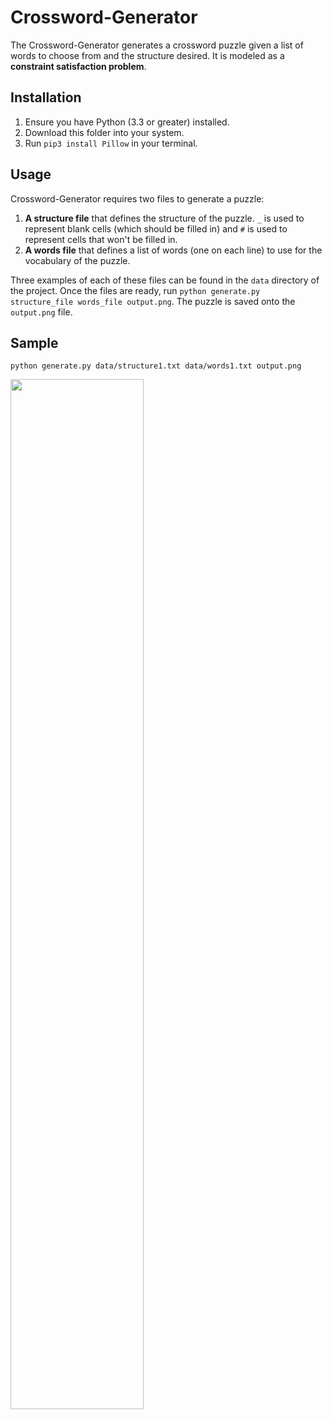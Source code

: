 # Crossword-Generator

The Crossword-Generator generates a crossword puzzle given a list of words to choose from and the structure desired. It is modeled as a **constraint satisfaction problem**.

## Installation

1. Ensure you have Python (3.3 or greater) installed.
1. Download this folder into your system.
1. Run ```pip3 install Pillow``` in your terminal.

## Usage
Crossword-Generator requires two files to generate a puzzle:
1. **A structure file** that defines the structure of the puzzle. ```_``` is used to represent blank cells (which should be filled in) and ```#``` is used to represent cells that won't be filled in.
2. **A words file** that defines a list of words (one on each line) to use for the vocabulary of the puzzle.

Three examples of each of these files can be found in the ```data``` directory of the project. 
Once the files are ready, run ```python generate.py structure_file words_file output.png```. 
The puzzle is saved onto the ```output.png``` file.

## Sample
```python generate.py data/structure1.txt data/words1.txt output.png```

<img src="https://github.com/subra9minion/Crossword-Generator/blob/master/data/sample.png" width="65%" />
